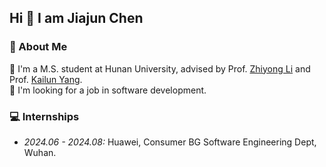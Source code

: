 ## Hi 👋 I am Jiajun Chen

### 👋 About Me

🔭 I'm a M.S. student at Hunan University, advised by Prof. [Zhiyong Li](http://robotics.hnu.edu.cn/info/1071/1515.htm) and Prof. [Kailun Yang](https://yangkailun.com/).      
🌱 I'm looking for a job in software development.

### 💻 Internships

- *2024.06 - 2024.08:* Huawei, Consumer BG Software Engineering Dept, Wuhan.

<!--
**JiajunChern/JiajunChern** is a ✨ _special_ ✨ repository because its `README.md` (this file) appears on your GitHub profile.

Here are some ideas to get you started:

- 🔭 I’m currently working on ...
- 🌱 I’m currently learning ...
- 👯 I’m looking to collaborate on ...
- 🤔 I’m looking for help with ...
- 💬 Ask me about ...
- 📫 How to reach me: ...
- 😄 Pronouns: ...
- ⚡ Fun fact: ...
-->
